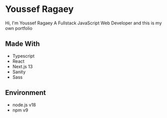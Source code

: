 # Youssef Ragaey

Hi, I'm Youssef Ragaey
A Fullstack JavaScript Web Developer and this is my own portfolio

## Made With

- Typescript
- React
- Next.js 13
- Sanity
- Sass

## Environment

- node.js v18
- npm v9
